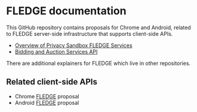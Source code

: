 # FLEDGE documentation

This GitHub repository contains proposals for Chrome and Android, related to FLEDGE server-side infrastructure that supports client-side APIs.

* [Overview of Privacy Sandbox FLEDGE Services](trusted_services_overview.md)
* [Bidding and Auction Services API](bidding_auction_services_api.md)

There are additional explainers for FLEDGE which live in other repositories.

## Related client-side APIs

* Chrome [FLEDGE](https://github.com/WICG/turtledove/blob/main/FLEDGE.md) proposal
* Android [FLEDGE](#) proposal
